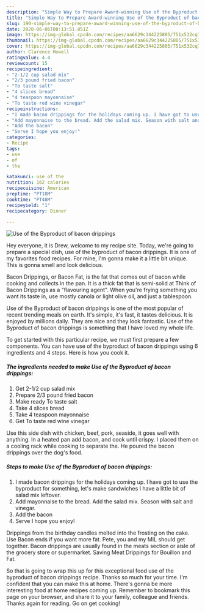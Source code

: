 ```yaml
---
description: "Simple Way to Prepare Award-winning Use of the Byproduct of bacon drippings"
title: "Simple Way to Prepare Award-winning Use of the Byproduct of bacon drippings"
slug: 190-simple-way-to-prepare-award-winning-use-of-the-byproduct-of-bacon-drippings
date: 2020-06-06T00:13:51.851Z
image: https://img-global.cpcdn.com/recipes/aa6629c344225805/751x532cq70/use-of-the-byproduct-of-bacon-drippings-recipe-main-photo.jpg
thumbnail: https://img-global.cpcdn.com/recipes/aa6629c344225805/751x532cq70/use-of-the-byproduct-of-bacon-drippings-recipe-main-photo.jpg
cover: https://img-global.cpcdn.com/recipes/aa6629c344225805/751x532cq70/use-of-the-byproduct-of-bacon-drippings-recipe-main-photo.jpg
author: Clarence Howell
ratingvalue: 4.4
reviewcount: 15
recipeingredient:
- "2-1/2 cup salad mix"
- "2/3 pound fried bacon"
- "To taste salt"
- "4 slices bread"
- "4 teaspoon mayonnaise"
- "To taste red wine vinegar"
recipeinstructions:
- "I made bacon drippings for the holidays coming up. I have got to use the byproduct for something, let&#39;s make sandwiches I have a little bit of salad mix leftover."
- "Add mayonnaise to the bread. Add the salad mix. Season with salt and vinegar."
- "Add the bacon"
- "Serve I hope you enjoy!"
categories:
- Recipe
tags:
- use
- of
- the

katakunci: use of the 
nutrition: 162 calories
recipecuisine: American
preptime: "PT18M"
cooktime: "PT48M"
recipeyield: "1"
recipecategory: Dinner

---
```



![Use of the Byproduct of bacon drippings](https://img-global.cpcdn.com/recipes/aa6629c344225805/751x532cq70/use-of-the-byproduct-of-bacon-drippings-recipe-main-photo.jpg)

Hey everyone, it is Drew, welcome to my recipe site. Today, we're going to prepare a special dish, use of the byproduct of bacon drippings. It is one of my favorites food recipes. For mine, I'm gonna make it a little bit unique. This is gonna smell and look delicious.

Bacon Drippings, or Bacon Fat, is the fat that comes out of bacon while cooking and collects in the pan. It is a thick fat that is semi-solid at Think of Bacon Drippings as a &#34;flavouring agent&#34;. When you&#39;re frying something you want its taste in, use mostly canola or light olive oil, and just a tablespoon.

Use of the Byproduct of bacon drippings is one of the most popular of recent trending meals on earth. It's simple, it's fast, it tastes delicious. It is enjoyed by millions daily. They are nice and they look fantastic. Use of the Byproduct of bacon drippings is something that I have loved my whole life.


To get started with this particular recipe, we must first prepare a few components. You can have use of the byproduct of bacon drippings using 6 ingredients and 4 steps. Here is how you cook it.

<!--inarticleads1-->

##### The ingredients needed to make Use of the Byproduct of bacon drippings:

1. Get 2-1/2 cup salad mix
1. Prepare 2/3 pound fried bacon
1. Make ready To taste salt
1. Take 4 slices bread
1. Take 4 teaspoon mayonnaise
1. Get To taste red wine vinegar


Use this side dish with chicken, beef, pork, seaside, it goes well with anything. In a heated pan add bacon, and cook until crispy. I placed them on a cooling rack while cooking to separate the. He poured the bacon drippings over the dog&#39;s food. 

<!--inarticleads2-->

##### Steps to make Use of the Byproduct of bacon drippings:

1. I made bacon drippings for the holidays coming up. I have got to use the byproduct for something, let&#39;s make sandwiches I have a little bit of salad mix leftover.
1. Add mayonnaise to the bread. Add the salad mix. Season with salt and vinegar.
1. Add the bacon
1. Serve I hope you enjoy!


Drippings from the birthday candles melted into the frosting on the cake. Use Bacon ends if you want more fat. Pete, you and my MIL should get together. Bacon drippings are usually found in the meats section or aisle of the grocery store or supermarket. Saving Meat Drippings for Bouillon and Fat. 

So that is going to wrap this up for this exceptional food use of the byproduct of bacon drippings recipe. Thanks so much for your time. I'm confident that you can make this at home. There's gonna be more interesting food at home recipes coming up. Remember to bookmark this page on your browser, and share it to your family, colleague and friends. Thanks again for reading. Go on get cooking!
